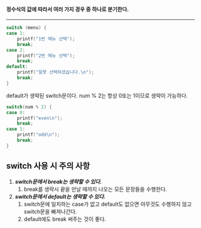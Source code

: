 #### 정수식의 값에 따라서 여러 가지 경우 중 하나로 분기한다. ####
___
```c
switch (menu) {
case 1:
	printf("1번 메뉴 선택");
	break;
case 2:
	printf("2번 메뉴 선택");
	break;
default:
	printf("잘못 선택하셨습니다.\n");
	break;
}
```

default가 생략된 switch문이다. num % 2는 항상 0또는 1이므로 생략이 가능하다.
```c
switch(num % 2) {
case 0:
	printf("even\n");
	break;
case 1:
	printf("odd\n");
	break;
}
```

## switch 사용 시 주의 사항 ##
1. ***switch문에서 break는 생략할 수 있다.***
	1. break를 생략시 끝을 만날 때까지 나오는 모든 문장들을 수행한다.
2. ***switch문에서 default는 생략할 수 있다.***
	1. switch문에 일치하는 case가 없고 default도 없으면 아무것도 수행하지 않고 switch문을 빠져나간다.
	2. default에도 break 써주는 것이 좋다.